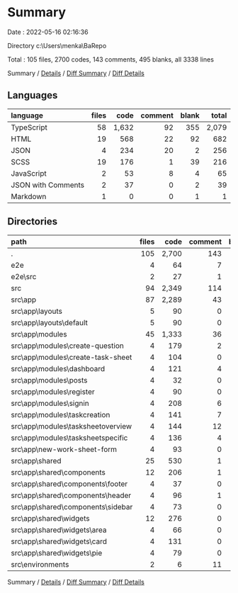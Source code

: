 # Summary

Date : 2022-05-16 02:16:36

Directory c:\Users\menka\BaRepo

Total : 105 files,  2700 codes, 143 comments, 495 blanks, all 3338 lines

Summary / [Details](details.md) / [Diff Summary](diff.md) / [Diff Details](diff-details.md)

## Languages
| language | files | code | comment | blank | total |
| :--- | ---: | ---: | ---: | ---: | ---: |
| TypeScript | 58 | 1,632 | 92 | 355 | 2,079 |
| HTML | 19 | 568 | 22 | 92 | 682 |
| JSON | 4 | 234 | 20 | 2 | 256 |
| SCSS | 19 | 176 | 1 | 39 | 216 |
| JavaScript | 2 | 53 | 8 | 4 | 65 |
| JSON with Comments | 2 | 37 | 0 | 2 | 39 |
| Markdown | 1 | 0 | 0 | 1 | 1 |

## Directories
| path | files | code | comment | blank | total |
| :--- | ---: | ---: | ---: | ---: | ---: |
| . | 105 | 2,700 | 143 | 495 | 3,338 |
| e2e | 4 | 64 | 7 | 11 | 82 |
| e2e\src | 2 | 27 | 1 | 8 | 36 |
| src | 94 | 2,349 | 114 | 478 | 2,941 |
| src\app | 87 | 2,289 | 43 | 453 | 2,785 |
| src\app\layouts | 5 | 90 | 0 | 21 | 111 |
| src\app\layouts\default | 5 | 90 | 0 | 21 | 111 |
| src\app\modules | 45 | 1,333 | 36 | 258 | 1,627 |
| src\app\modules\create-question | 4 | 179 | 2 | 23 | 204 |
| src\app\modules\create-task-sheet | 4 | 104 | 0 | 13 | 117 |
| src\app\modules\dashboard | 4 | 121 | 4 | 35 | 160 |
| src\app\modules\posts | 4 | 32 | 0 | 13 | 45 |
| src\app\modules\register | 4 | 90 | 0 | 18 | 108 |
| src\app\modules\signin | 4 | 208 | 6 | 42 | 256 |
| src\app\modules\taskcreation | 4 | 141 | 7 | 32 | 180 |
| src\app\modules\tasksheetoverview | 4 | 144 | 12 | 32 | 188 |
| src\app\modules\tasksheetspecific | 4 | 136 | 4 | 27 | 167 |
| src\app\new-work-sheet-form | 4 | 93 | 0 | 29 | 122 |
| src\app\shared | 25 | 530 | 1 | 117 | 648 |
| src\app\shared\components | 12 | 206 | 1 | 59 | 266 |
| src\app\shared\components\footer | 4 | 37 | 0 | 13 | 50 |
| src\app\shared\components\header | 4 | 96 | 1 | 27 | 124 |
| src\app\shared\components\sidebar | 4 | 73 | 0 | 19 | 92 |
| src\app\shared\widgets | 12 | 276 | 0 | 56 | 332 |
| src\app\shared\widgets\area | 4 | 66 | 0 | 17 | 83 |
| src\app\shared\widgets\card | 4 | 131 | 0 | 23 | 154 |
| src\app\shared\widgets\pie | 4 | 79 | 0 | 16 | 95 |
| src\environments | 2 | 6 | 11 | 4 | 21 |

Summary / [Details](details.md) / [Diff Summary](diff.md) / [Diff Details](diff-details.md)
